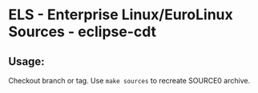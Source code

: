 # ELS - Enterprise Linux/EuroLinux Sources - eclipse-cdt
 
## Usage:
  Checkout branch or tag. Use `make sources` to recreate  SOURCE0 archive.
